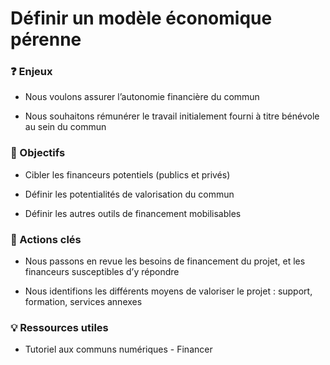 # Définir un modèle économique pérenne

### ❓ Enjeux

* Nous voulons assurer l’autonomie financière du commun

* Nous souhaitons rémunérer le travail initialement fourni à titre bénévole au sein du commun




### 🎯 Objectifs

* Cibler les financeurs potentiels (publics et privés)

* Définir les potentialités de valorisation du commun

* Définir les autres outils de financement mobilisables




### 📑 Actions clés

* Nous passons en revue les besoins de financement du projet, et les financeurs susceptibles d’y répondre

* Nous identifions les différents moyens de valoriser le projet : support, formation, services annexes



### 💡 Ressources utiles
* Tutoriel aux communs numériques - Financer
